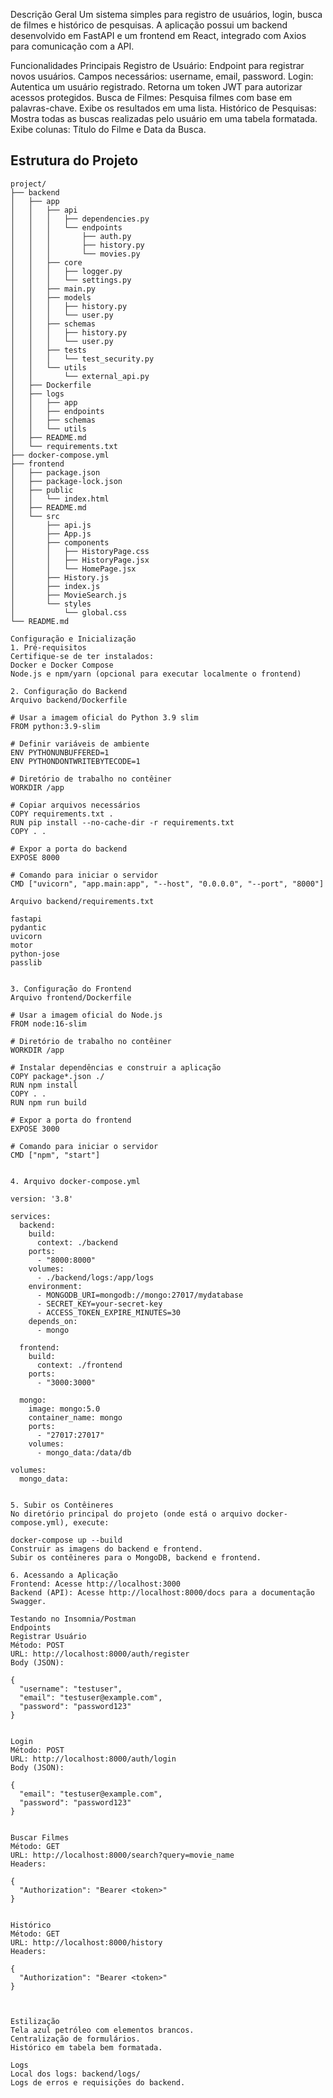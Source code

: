 
Descrição Geral
Um sistema simples para registro de usuários, login, busca de filmes e histórico de pesquisas. A aplicação possui um backend desenvolvido em FastAPI e um frontend em React, integrado com Axios para comunicação com a API.

Funcionalidades Principais
Registro de Usuário:
Endpoint para registrar novos usuários.
Campos necessários: username, email, password.
Login:
Autentica um usuário registrado.
Retorna um token JWT para autorizar acessos protegidos.
Busca de Filmes:
Pesquisa filmes com base em palavras-chave.
Exibe os resultados em uma lista.
Histórico de Pesquisas:
Mostra todas as buscas realizadas pelo usuário em uma tabela formatada.
Exibe colunas: Título do Filme e Data da Busca.

## Estrutura do Projeto

```plaintext
project/
├── backend
│   ├── app
│   │   ├── api
│   │   │   ├── dependencies.py
│   │   │   └── endpoints
│   │   │       ├── auth.py
│   │   │       ├── history.py
│   │   │       └── movies.py
│   │   ├── core
│   │   │   ├── logger.py
│   │   │   └── settings.py
│   │   ├── main.py
│   │   ├── models
│   │   │   ├── history.py
│   │   │   └── user.py
│   │   ├── schemas
│   │   │   ├── history.py
│   │   │   └── user.py
│   │   ├── tests
│   │   │   └── test_security.py
│   │   └── utils
│   │       └── external_api.py
│   ├── Dockerfile
│   ├── logs
│   │   ├── app
│   │   ├── endpoints
│   │   ├── schemas
│   │   └── utils
│   ├── README.md
│   └── requirements.txt
├── docker-compose.yml
├── frontend
│   ├── package.json
│   ├── package-lock.json
│   ├── public
│   │   └── index.html
│   ├── README.md
│   └── src
│       ├── api.js
│       ├── App.js
│       ├── components
│       │   ├── HistoryPage.css
│       │   ├── HistoryPage.jsx
│       │   └── HomePage.jsx
│       ├── History.js
│       ├── index.js
│       ├── MovieSearch.js
│       └── styles
│           └── global.css
└── README.md

Configuração e Inicialização
1. Pré-requisitos
Certifique-se de ter instalados:
Docker e Docker Compose
Node.js e npm/yarn (opcional para executar localmente o frontend)

2. Configuração do Backend
Arquivo backend/Dockerfile

# Usar a imagem oficial do Python 3.9 slim
FROM python:3.9-slim

# Definir variáveis de ambiente
ENV PYTHONUNBUFFERED=1
ENV PYTHONDONTWRITEBYTECODE=1

# Diretório de trabalho no contêiner
WORKDIR /app

# Copiar arquivos necessários
COPY requirements.txt .
RUN pip install --no-cache-dir -r requirements.txt
COPY . .

# Expor a porta do backend
EXPOSE 8000

# Comando para iniciar o servidor
CMD ["uvicorn", "app.main:app", "--host", "0.0.0.0", "--port", "8000"]

Arquivo backend/requirements.txt

fastapi
pydantic
uvicorn
motor
python-jose
passlib


3. Configuração do Frontend
Arquivo frontend/Dockerfile

# Usar a imagem oficial do Node.js
FROM node:16-slim

# Diretório de trabalho no contêiner
WORKDIR /app

# Instalar dependências e construir a aplicação
COPY package*.json ./
RUN npm install
COPY . .
RUN npm run build

# Expor a porta do frontend
EXPOSE 3000

# Comando para iniciar o servidor
CMD ["npm", "start"]


4. Arquivo docker-compose.yml

version: '3.8'

services:
  backend:
    build:
      context: ./backend
    ports:
      - "8000:8000"
    volumes:
      - ./backend/logs:/app/logs
    environment:
      - MONGODB_URI=mongodb://mongo:27017/mydatabase
      - SECRET_KEY=your-secret-key
      - ACCESS_TOKEN_EXPIRE_MINUTES=30
    depends_on:
      - mongo

  frontend:
    build:
      context: ./frontend
    ports:
      - "3000:3000"

  mongo:
    image: mongo:5.0
    container_name: mongo
    ports:
      - "27017:27017"
    volumes:
      - mongo_data:/data/db

volumes:
  mongo_data:


5. Subir os Contêineres
No diretório principal do projeto (onde está o arquivo docker-compose.yml), execute:

docker-compose up --build
Construir as imagens do backend e frontend.
Subir os contêineres para o MongoDB, backend e frontend.

6. Acessando a Aplicação
Frontend: Acesse http://localhost:3000
Backend (API): Acesse http://localhost:8000/docs para a documentação Swagger.

Testando no Insomnia/Postman
Endpoints
Registrar Usuário
Método: POST
URL: http://localhost:8000/auth/register
Body (JSON):

{
  "username": "testuser",
  "email": "testuser@example.com",
  "password": "password123"
}


Login
Método: POST
URL: http://localhost:8000/auth/login
Body (JSON):

{
  "email": "testuser@example.com",
  "password": "password123"
}


Buscar Filmes
Método: GET
URL: http://localhost:8000/search?query=movie_name
Headers:

{
  "Authorization": "Bearer <token>"
}


Histórico
Método: GET
URL: http://localhost:8000/history
Headers:

{
  "Authorization": "Bearer <token>"
}



Estilização
Tela azul petróleo com elementos brancos.
Centralização de formulários.
Histórico em tabela bem formatada.

Logs
Local dos logs: backend/logs/
Logs de erros e requisições do backend.

